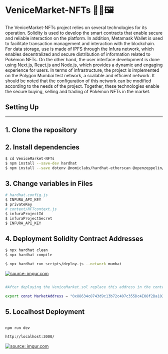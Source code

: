 # VeniceMarket-NFTs 🛒💎🖼️

The VeniceMarket-NFTs project relies on several technologies for its operation. Solidity is used to develop the smart contracts that enable secure and reliable interaction on the platform. In addition, Metamask Wallet is used to facilitate transaction management and interaction with the blockchain. For data storage, use is made of IPFS through the Infura network, which enables decentralized and secure distribution of information related to Pokémon NFTs. On the other hand, the user interface development is done using Next.js, React.js and Node.js, which provides a dynamic and engaging experience for users. In terms of infrastructure, the project is implemented on the Polygon Mumbai test network, a scalable and efficient network. It should be noted that the configuration of this network can be modified according to the needs of the project. Together, these technologies enable the secure buying, selling and trading of Pokémon NFTs in the market.


## Setting Up
---
## 1. Clone the repository
## 2. Install dependencies
```bash
$ cd VeniceMarket-NFTs
$ npm install --save-dev hardhat
$ npm install --save dotenv @nomiclabs/hardhat-etherscan @openzeppelin/contracts @nomicfoundation/hardhat-chai-matchers @nomicfoundation/hardhat-toolbox 
```
## 3. Change variables in Files
```bash
# hardhat.config.js
$ INFURA_API_KEY
$ privateKey
# context/NFTcontext.js
$ infuraProjectId
$ infuraProjectSecret
$ INFURA_API_KEY
```

## 4. Deployment Solidity Contract Addresses
```bash
$ npx hardhat clean
$ npx hardhat compile
```

``` bash
$ npx hardhat run scripts/deploy.js --network mumbai
```

<a href="https://imgur.com/fLSnZGm"><img src="https://i.imgur.com/fLSnZGm.gif" title="source: imgur.com" /></a>


``` bash

#After deploying the VeniceMarket.sol replace this address in the context/contants.js file with the variable:

export const MarketAddress = "0x88634c8743d9c13b72c407c355Dc4E08f2Ba1025"; //Contract Address for VeniceMarket.sol

```

## 5. Localhost Deployment

``` bash

npm run dev

http://localhost:3000/

```

<a href="https://imgur.com/Kx1tbHr"><img src="https://i.imgur.com/Kx1tbHr.gif" title="source: imgur.com" /></a>






































